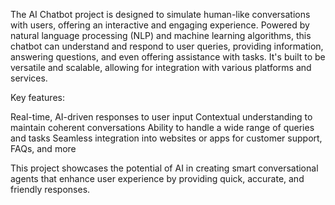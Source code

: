 The AI Chatbot project is designed to simulate human-like conversations with users, offering an interactive and engaging experience. Powered by natural language processing (NLP) and machine learning algorithms, this chatbot can understand and respond to user queries, providing information, answering questions, and even offering assistance with tasks. It's built to be versatile and scalable, allowing for integration with various platforms and services.

Key features:

Real-time, AI-driven responses to user input
Contextual understanding to maintain coherent conversations
Ability to handle a wide range of queries and tasks
Seamless integration into websites or apps for customer support, FAQs, and more

This project showcases the potential of AI in creating smart conversational agents that enhance user experience by providing quick, accurate, and friendly responses.

